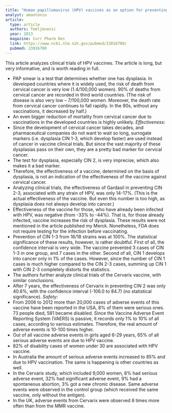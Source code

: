 ```yaml
---
title: "Human papillomavirus (HPV) vaccines as an option for preventing cervical malignancies: (how effective and safe?"
analyst: amantonio
article:
  type: article
  authors: Tomljenovic
  year: 2013
  magazine: Curr Pharm Des
  link: https://www.ncbi.nlm.nih.gov/pubmed/23016780/
  pubmed: 23016780
---
```


This article analyzes clinical trials of HPV vaccines. The article is long, but very informative, and is worth reading in full.
- PAP smear is a test that determines whether one has dysplasia. In developed countries where it is widely used, the risk of death from cervical cancer is very low (1.4/100,000 women). 90% of deaths from cervical cancer are recorded in third world countries. (The risk of disease is also very low – 7/100,000 women. Moreover, the death rate from cervical cancer continues to fall rapidly. In the 90s, without any vaccinations, it decreased by half.)
- An even bigger reduction of mortality from cervical cancer due to vaccinations in the developed countries is highly unlikely.
*Effectiveness:*
- Since the development of cervical cancer takes decades, and pharmaceutical companies do not want to wait so long, surrogate markers (i.e. dysplasia CIN 1-3, which develop faster) are used instead of cancer in vaccine clinical trials. But since the vast majority of these dysplasias pass on their own, they are a pretty bad marker for cervical cancer.
- The test for dysplasia, especially CIN 2, is very imprecise, which also makes it a bad marker.
- Therefore, the effectiveness of a vaccine, determined on the basis of dysplasia, is not an indication of the effectiveness of the vaccine against cervical cancer.
- Analyzing clinical trials, the effectiveness of Gardasil in preventing CIN 2-3, associated with any strain of HPV, was only 14-17%. (This is the actual effectiveness of the vaccine. But even this number is too high, as dysplasia does not always develop into cancer.)
- Effectiveness of the vaccine for those, who have already been infected with HPV, was negative (from -33% to -44%). That is, for those already infected, vaccine increases the risk of dysplasia. These results were not mentioned in the article published my Merck. Nonetheless, FDA does not require testing for the infection before vaccinating.
- Prevention of CIN 1-3 from 16/18 strains was at 100%. The statistical significance of these results, however, is rather doubtful. First of all, the confidence interval is very wide. The vaccine prevented 3 cases of CIN 1-3 in one group, and 7 cases in the other. Second of all, CIN 1 develops into cancer only in 1% of the cases. However, since the number of CIN 1 cases is much higher compared to the CIN 2-3 cases, summing up CIN 1 with CIN 2-3 completely distorts the statistics.
- The authors further analyze clinical trials of the Cervarix vaccine, with similar conclusions.
- After 7 years, the effectiveness of Cervarix in preventing CIN 2 was only 40.6%, with the confidence interval (-106.0 to 84.7) (no statistical significance).
*Safety:*
- From 2006 to 2012 more than 20,000 cases of adverse events of this vaccine have been reported in the USA, 8% of them were serious ones. 73 people died, 581 became disabled. Since the Vaccine Adverse Event Reporting System (VAERS) is passive, it records only 1% to 10% of all cases, according to various estimates. Therefore, the real amount of adverse events is 10-100 times higher.
- Out of all vaccine adverse events in girls aged 6-29 years, 65% of all serious adverse events are due to HPV vaccine.
- 82% of disability cases of women under 30 are associated with HPV vaccine.
- In Australia the amount of serious adverse events increased to 85% and due to HPV vaccination. The same is happening is other countries as well.
- In the Cervarix study, which included 9,000 women, 8% had serious adverse event, 32% had significant adverse event, 9% had a spontaneous abortion, 3% got a new chronic disease. Same adverse events were observed in the control group (which received the same vaccine, only without the antigen).
- In the UK, adverse events from Cervarix were observed 8 times more often than from the MMR vaccine.

